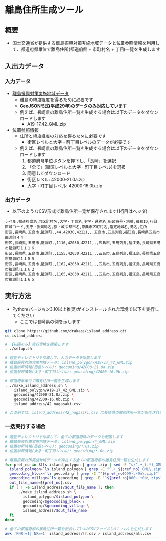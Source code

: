 # 離島住所生成ツール

## 概要
* 国土交通省が提供する離島振興対策実施地域データと位置参照情報を利用して、都道府県単位で離島住所(都道府県 + 市町村名 + 丁目)一覧を生成します

## 入出力データ
### 入力データ
* [離島振興対策実施地域データ](https://nlftp.mlit.go.jp/ksj/gml/datalist/KsjTmplt-A19-v4_0.html)
  * 離島の緯度経度を得るために必要です
  * __GeoJSON形式(平成29年)のデータのみ対応しています__
  * 例えば、長崎県の離島住所一覧を生成する場合は以下のデータをダウンロードします
    * A19-17_42_GML.zip
* [位置参照情報](https://nlftp.mlit.go.jp/cgi-bin/isj/dls/_choose_method.cgi)
  * 住所と緯度経度の対応を得るために必要です
    * 街区レベルと大字・町丁目レベルのデータが必要です
  * 例えば、長崎県の離島住所一覧を生成する場合は以下のデータをダウンロードします
    1. 都道府県単位ボタンを押下し、「長崎」を選択
    2. 「全て」(街区レベルと大字・町丁目レベル)を選択
    3. 同意してダウンロード
      * 街区レベル: 42000-21.0a.zip
      * 大字・町丁目レベル: 42000-16.0b.zip
### 出力データ
* 以下のようなCSV形式で離島住所一覧が保存されます(1行目はヘッダ)
```csv
レベル,都道府県名,市区町村名,大字・丁目名,小字・通称名,街区符号・地番,離島ID,行政区域コード,支庁・振興局名,郡・政令都市名,原典市区町村名,指定地域名,島名,住所
街区,長崎県,五島市,籠淵町,,44,42030,42211,,,五島市,五島列島,福江島,長崎県五島市籠淵町４４
街区,長崎県,五島市,籠淵町,,1116,42030,42211,,,五島市,五島列島,福江島,長崎県五島市籠淵町１１１６
街区,長崎県,五島市,籠淵町,,1155,42030,42211,,,五島市,五島列島,福江島,長崎県五島市籠淵町１１５５
街区,長崎県,五島市,籠淵町,,1162,42030,42211,,,五島市,五島列島,福江島,長崎県五島市籠淵町１１６２
街区,長崎県,五島市,籠淵町,,1165,42030,42211,,,五島市,五島列島,福江島,長崎県五島市籠淵町１１６５
```

## 実行方法
* Python(バージョン3.10以上推奨)がインストールされた環境で以下を実行してください
  * ここでは長崎県の例を示します
```bash
git clone https://github.com/drakase/island_address.git
cd island_address

# 【初回のみ】実行環境を構築します
. ./setup.sh

# 適宜ディレクトリを作成して、入力データを配置します
# 離島振興対策実施地域データ: island_polygon/A19-17_42_GML.zip
# 位置参照情報(街区レベル): geocoding/42000-21.0a.zip
# 位置参照情報(大字・町丁目レベル): geocoding/42000-16.0b.zip

# 都道府県単位で離島住所一覧を生成します
. ./make_island_address.sh \
    island_polygon/A19-17_42_GML.zip \
    geocoding/42000-21.0a.zip \
    geocoding/42000-16.0b.zip \
    island_address/42_nagasaki.csv

# この例では、island_address/42_nagasaki.csv に長崎県の離島住所一覧が保存されます
```
### 一括実行する場合
```bash
# 適宜ディレクトリを作成して、全ての都道府県のデータを配置します
# 離島振興対策実施地域データ: island_polygon/*_GML.zip
# 位置参照情報(街区レベル): geocoding/*.0a.zip
# 位置参照情報(大字・町丁目レベル): geocoding/*.0b.zip

# 離島振興対策実施地域データが存在する全ての都道府県の離島住所一覧を生成します
for pref_no in $(ls island_polygon | grep .zip | sed -E "s/^.+_(.*)_GML.zip/\1/"); do
  island_polygon=`ls island_polygon | grep -E "^.+_${pref_no}_GML\.zip$"`
  geocoding_block=`ls geocoding | grep -E "^${pref_no}000-.+0a\.zip$"`
  geocoding_village=`ls geocoding | grep -E "^${pref_no}000-.+0b\.zip$"`
  out_file_name=${pref_no}.csv
  if [ ! -e island_address/$out_file_name ]; then
    . ./make_island_address.sh \
        island_polygon/$island_polygon \
        geocoding/$geocoding_block \
        geocoding/$geocoding_village \
        island_address/$out_file_name
  fi
done

# 全ての都道府県の離島住所一覧を結合して1つのCSVファイル(all.csv)を生成します
awk 'FNR!=1||NR==1' island_address/??.csv > island_address/all.csv
```
